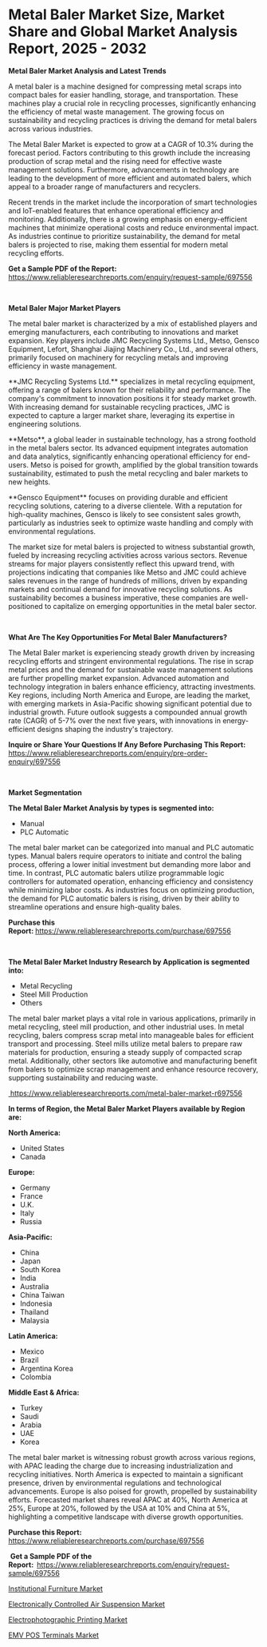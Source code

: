 <p><h1>Metal Baler Market Size, Market Share and Global Market Analysis Report, 2025 - 2032</h1></p><p><strong>Metal Baler Market Analysis and Latest Trends</strong></p>
<p><p>A metal baler is a machine designed for compressing metal scraps into compact bales for easier handling, storage, and transportation. These machines play a crucial role in recycling processes, significantly enhancing the efficiency of metal waste management. The growing focus on sustainability and recycling practices is driving the demand for metal balers across various industries.</p><p>The Metal Baler Market is expected to grow at a CAGR of 10.3% during the forecast period. Factors contributing to this growth include the increasing production of scrap metal and the rising need for effective waste management solutions. Furthermore, advancements in technology are leading to the development of more efficient and automated balers, which appeal to a broader range of manufacturers and recyclers.</p><p>Recent trends in the market include the incorporation of smart technologies and IoT-enabled features that enhance operational efficiency and monitoring. Additionally, there is a growing emphasis on energy-efficient machines that minimize operational costs and reduce environmental impact. As industries continue to prioritize sustainability, the demand for metal balers is projected to rise, making them essential for modern metal recycling efforts.</p></p>
<p><strong>Get a Sample PDF of the Report:&nbsp;</strong> <a href="https://www.reliableresearchreports.com/enquiry/request-sample/697556?utm_campaign=34&utm_medium=2&utm_source=Github&utm_content=ia&utm_term=08042025&utm_id=metal-baler">https://www.reliableresearchreports.com/enquiry/request-sample/697556</a></p>
<p>&nbsp;</p>
<p><strong>Metal Baler Major Market Players</strong></p>
<p><p>The metal baler market is characterized by a mix of established players and emerging manufacturers, each contributing to innovations and market expansion. Key players include JMC Recycling Systems Ltd., Metso, Gensco Equipment, Lefort, Shanghai Jiajing Machinery Co., Ltd., and several others, primarily focused on machinery for recycling metals and improving efficiency in waste management.</p><p>**JMC Recycling Systems Ltd.** specializes in metal recycling equipment, offering a range of balers known for their reliability and performance. The company's commitment to innovation positions it for steady market growth. With increasing demand for sustainable recycling practices, JMC is expected to capture a larger market share, leveraging its expertise in engineering solutions.</p><p>**Metso**, a global leader in sustainable technology, has a strong foothold in the metal balers sector. Its advanced equipment integrates automation and data analytics, significantly enhancing operational efficiency for end-users. Metso is poised for growth, amplified by the global transition towards sustainability, estimated to push the metal recycling and baler markets to new heights.</p><p>**Gensco Equipment** focuses on providing durable and efficient recycling solutions, catering to a diverse clientele. With a reputation for high-quality machines, Gensco is likely to see consistent sales growth, particularly as industries seek to optimize waste handling and comply with environmental regulations.</p><p>The market size for metal balers is projected to witness substantial growth, fueled by increasing recycling activities across various sectors. Revenue streams for major players consistently reflect this upward trend, with projections indicating that companies like Metso and JMC could achieve sales revenues in the range of hundreds of millions, driven by expanding markets and continual demand for innovative recycling solutions. As sustainability becomes a business imperative, these companies are well-positioned to capitalize on emerging opportunities in the metal baler sector.</p></p>
<p>&nbsp;</p>
<p><strong>What Are The Key Opportunities For Metal Baler Manufacturers?</strong></p>
<p><p>The Metal Baler market is experiencing steady growth driven by increasing recycling efforts and stringent environmental regulations. The rise in scrap metal prices and the demand for sustainable waste management solutions are further propelling market expansion. Advanced automation and technology integration in balers enhance efficiency, attracting investments. Key regions, including North America and Europe, are leading the market, with emerging markets in Asia-Pacific showing significant potential due to industrial growth. Future outlook suggests a compounded annual growth rate (CAGR) of 5-7% over the next five years, with innovations in energy-efficient designs shaping the industry's trajectory.</p></p>
<p><strong>Inquire or Share Your Questions If Any Before Purchasing This Report:</strong> <a href="https://www.reliableresearchreports.com/enquiry/pre-order-enquiry/697556?utm_campaign=34&utm_medium=2&utm_source=Github&utm_content=ia&utm_term=08042025&utm_id=metal-baler">https://www.reliableresearchreports.com/enquiry/pre-order-enquiry/697556</a></p>
<p>&nbsp;</p>
<p><strong>Market Segmentation</strong></p>
<p><strong>The Metal Baler Market Analysis by types is segmented into:</strong></p>
<p><ul><li>Manual</li><li>PLC Automatic</li></ul></p>
<p><p>The metal baler market can be categorized into manual and PLC automatic types. Manual balers require operators to initiate and control the baling process, offering a lower initial investment but demanding more labor and time. In contrast, PLC automatic balers utilize programmable logic controllers for automated operation, enhancing efficiency and consistency while minimizing labor costs. As industries focus on optimizing production, the demand for PLC automatic balers is rising, driven by their ability to streamline operations and ensure high-quality bales.</p></p>
<p><strong>Purchase this Report:&nbsp;</strong><a href="https://www.reliableresearchreports.com/purchase/697556?utm_campaign=34&utm_medium=2&utm_source=Github&utm_content=ia&utm_term=08042025&utm_id=metal-baler">https://www.reliableresearchreports.com/purchase/697556</a></p>
<p>&nbsp;</p>
<p><strong>The Metal Baler Market Industry Research by Application is segmented into:</strong></p>
<p><ul><li>Metal Recycling</li><li>Steel Mill Production</li><li>Others</li></ul></p>
<p><p>The metal baler market plays a vital role in various applications, primarily in metal recycling, steel mill production, and other industrial uses. In metal recycling, balers compress scrap metal into manageable bales for efficient transport and processing. Steel mills utilize metal balers to prepare raw materials for production, ensuring a steady supply of compacted scrap metal. Additionally, other sectors like automotive and manufacturing benefit from balers to optimize scrap management and enhance resource recovery, supporting sustainability and reducing waste.</p></p>
<p><a href="https://www.reliableresearchreports.com/metal-baler-market-r697556?utm_campaign=34&utm_medium=2&utm_source=Github&utm_content=ia&utm_term=08042025&utm_id=metal-baler">&nbsp;https://www.reliableresearchreports.com/metal-baler-market-r697556</a></p>
<p><strong>In terms of Region, the Metal Baler Market Players available by Region are:</strong></p>
<p>
    <p> <strong> North America: </strong>
        <ul>
            <li>United States</li>
            <li>Canada</li>
        </ul>
        </p> 
    <p> <strong> Europe: </strong>
        <ul>
            <li>Germany</li>
            <li>France</li>
            <li>U.K.</li>
            <li>Italy</li>
            <li>Russia</li>
        </ul>
        </p> 
    <p> <strong> Asia-Pacific: </strong>
        <ul>
            <li>China</li>
            <li>Japan</li>
            <li>South Korea</li>
            <li>India</li>
            <li>Australia</li>
            <li>China Taiwan</li>
            <li>Indonesia</li>
            <li>Thailand</li>
            <li>Malaysia</li>
        </ul>
        </p> 
    <p> <strong> Latin America: </strong>
        <ul>
            <li>Mexico</li>
            <li>Brazil</li>
            <li>Argentina Korea</li>
            <li>Colombia</li>
        </ul>
        </p> 
    <p> <strong> Middle East & Africa: </strong>
        <ul>
            <li>Turkey</li>
            <li>Saudi</li>
            <li>Arabia</li>
            <li>UAE</li>
            <li>Korea</li>
        </ul>
    </p>
    </p>
<p><p>The metal baler market is witnessing robust growth across various regions, with APAC leading the charge due to increasing industrialization and recycling initiatives. North America is expected to maintain a significant presence, driven by environmental regulations and technological advancements. Europe is also poised for growth, propelled by sustainability efforts. Forecasted market shares reveal APAC at 40%, North America at 25%, Europe at 20%, followed by the USA at 10% and China at 5%, highlighting a competitive landscape with diverse growth opportunities.</p></p>
<p><strong>Purchase this Report: </strong><a href="https://www.reliableresearchreports.com/purchase/697556?utm_campaign=34&utm_medium=2&utm_source=Github&utm_content=ia&utm_term=08042025&utm_id=metal-baler">https://www.reliableresearchreports.com/purchase/697556</a></p>
<p>&nbsp;<strong>Get a Sample PDF of the Report:&nbsp;&nbsp;</strong><a href="https://www.reliableresearchreports.com/enquiry/request-sample/697556?utm_campaign=34&utm_medium=2&utm_source=Github&utm_content=ia&utm_term=08042025&utm_id=metal-baler">https://www.reliableresearchreports.com/enquiry/request-sample/697556</a></p>
<p><strong></strong></p>
<p><p><a href="https://github.com/thatejanet4y/Market-Research-Report-List-1/blob/main/institutional-furniture-market.md?utm_campaign=34&utm_medium=2&utm_source=Github&utm_content=ia&utm_term=08042025&utm_id=metal-baler">Institutional Furniture Market</a></p><p><a href="https://github.com/langolaskark/Market-Research-Report-List-1/blob/main/electronically-controlled-air-suspension-market.md?utm_campaign=34&utm_medium=2&utm_source=Github&utm_content=ia&utm_term=08042025&utm_id=metal-baler">Electronically Controlled Air Suspension Market</a></p><p><a href="https://github.com/arneslullapq/Market-Research-Report-List-1/blob/main/electrophotographic-printing-market.md?utm_campaign=34&utm_medium=2&utm_source=Github&utm_content=ia&utm_term=08042025&utm_id=metal-baler">Electrophotographic Printing Market</a></p><p><a href="https://github.com/arocasanzib6/Market-Research-Report-List-1/blob/main/emv-pos-terminals-market.md?utm_campaign=34&utm_medium=2&utm_source=Github&utm_content=ia&utm_term=08042025&utm_id=metal-baler">EMV POS Terminals Market</a></p></p>